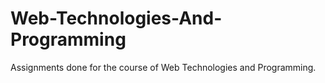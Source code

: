 # Web-Technologies-And-Programming
Assignments done for the course of Web Technologies and Programming.
